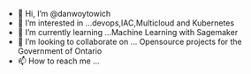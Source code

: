 - 👋 Hi, I’m @danwoytowich
- 👀 I’m interested in ...devops,IAC,Multicloud and Kubernetes
- 🌱 I’m currently learning ...Machine Learning with Sagemaker
- 💞️ I’m looking to collaborate on ... Opensource projects for the Government of Ontario
- 📫 How to reach me ...

<!---
danwoytowich/danwoytowich is a ✨ special ✨ repository because its `README.md` (this file) appears on your GitHub profile.
You can click the Preview link to take a look at your changes.
--->
